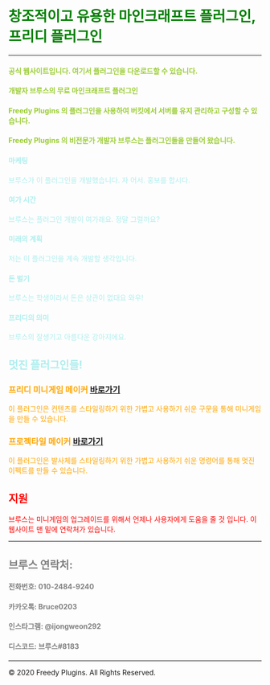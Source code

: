 <!-- .slide: data-background="./image1.png" -->

# <font color='green'>창조적이고 유용한 마인크래프트 플러그인, 프리디 플러그인</font>

***

#### <font color='YellowGreen'>공식 웹사이트입니다. 여기서 플러그인을 다운로드할 수 있습니다.</font>
#### <font color='YellowGreen'>개발자 브루스의 무료 마인크래프트 플러그인</font>
#### <font color='YellowGreen'>Freedy Plugins 의 플러그인을 사용하여 버킷에서 서버를 유지 관리하고 구성할 수 있습니다.</font>
#### <font color='YellowGreen'>Freedy Plugins 의 비전문가 개발자 브루스는 플러그인들을 만들어 왔습니다. </font>

#### <font color='PaleTurquoise'>마케팅</font>
<font color='PaleTurquoise'>브루스가 이 플러그인을 개발했습니다. 자 어서. 홍보를 합시다.</font>

#### <font color='PaleTurquoise'>여가 시간</font>
<font color='PaleTurquoise'>브루스는 플러그인 개발이 여가래요. 정말 그럴까요?</font>

#### <font color='PaleTurquoise'>미래의 계획</font>
<font color='PaleTurquoise'>저는 이 플러그인을 계속 개발할 생각입니다.</font>

#### <font color='PaleTurquoise'>돈 벌기</font>
<font color='PaleTurquoise'>브루스는 학생이라서 돈은 상관이 없대요 와우!</font>

#### <font color='PaleTurquoise'>프리디의 의미</font>
<font color='PaleTurquoise'>브루스의 잘생기고 아름다운 강아지에요.</font>

## <font color='PaleTurquoise'>멋진 플러그인들!</font>

### <font color='orange'>프리디 미니게임 메이커</font> [바로가기](./FreedyMinigameMaker)
<font color='orange'>이 플러그인은 컨텐츠를 스타일링하기 위한 가볍고 사용하기 쉬운 구문을 통해 미니게임을 만들 수 있습니다.</font>

### <font color='orange'>프로젝타일 메이커</font> [바로가기](./ProjectileMaker)
<font color='orange'>이 플러그인은 발사체를 스타일링하기 위한 가볍고 사용하기 쉬운 명령어를 통해 멋진 이펙트를 만들 수 있습니다.</font>

## <font color='red'>지원</font>
<font color='red'>브루스는 미니게임의 업그레이드를 위해서 언제나 사용자에게 도움을 줄 것 입니다. 이 웹사이트 맨 밑에 연락처가 있습니다.</font>

***

## <font color='gray'>브루스 연락처:</font>

#### <font color='gray'>전화번호: 010-2484-9240</font>
#### <font color='gray'>카카오톡: Bruce0203</font>
#### <font color='gray'>인스타그램: @ijongweon292</font>
#### <font color='gray'>디스코드: 브루스#8183</font>

***

© 2020 Freedy Plugins. All Rights Reserved.
